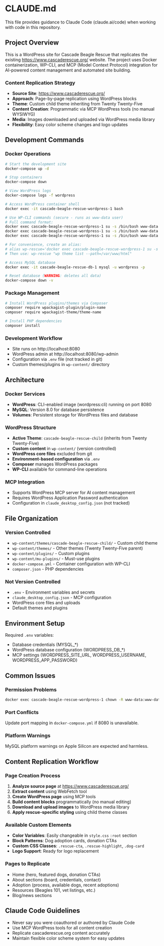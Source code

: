 # CLAUDE.md

This file provides guidance to Claude Code (claude.ai/code) when working with code in this repository.

## Project Overview

This is a WordPress site for Cascade Beagle Rescue that replicates the existing https://www.cascaderescue.org/ website. The project uses Docker containerization, WP-CLI, and MCP (Model Context Protocol) integration for AI-powered content management and automated site building.

### Content Replication Strategy
- **Source Site**: https://www.cascaderescue.org/
- **Approach**: Page-by-page replication using WordPress blocks
- **Theme**: Custom child theme inheriting from Twenty Twenty-Five
- **Content Creation**: Programmatic via MCP WordPress tools (no manual WYSIWYG)
- **Media**: Images downloaded and uploaded via WordPress media library
- **Flexibility**: Easy color scheme changes and logo updates

## Development Commands

### Docker Operations
```bash
# Start the development site
docker-compose up -d

# Stop containers
docker-compose down

# View WordPress logs
docker-compose logs -f wordpress

# Access WordPress container shell
docker exec -it cascade-beagle-rescue-wordpress-1 bash

# Use WP-CLI commands (secure - runs as www-data user)
# Full command format:
docker exec cascade-beagle-rescue-wordpress-1 su -s /bin/bash www-data -c "wp --help --path=/var/www/html"
docker exec cascade-beagle-rescue-wordpress-1 su -s /bin/bash www-data -c "wp theme list --path=/var/www/html"
docker exec cascade-beagle-rescue-wordpress-1 su -s /bin/bash www-data -c "wp post create --post_title='Title' --post_content='Content' --path=/var/www/html"

# For convenience, create an alias:
# alias wp-rescue='docker exec cascade-beagle-rescue-wordpress-1 su -s /bin/bash www-data -c'
# Then use: wp-rescue "wp theme list --path=/var/www/html"

# Access MySQL database
docker exec -it cascade-beagle-rescue-db-1 mysql -u wordpress -p

# Reset database (WARNING: deletes all data)
docker-compose down -v
```

### Package Management
```bash
# Install WordPress plugins/themes via Composer
composer require wpackagist-plugin/plugin-name
composer require wpackagist-theme/theme-name

# Install PHP dependencies
composer install
```

### Development Workflow
- Site runs on http://localhost:8080
- WordPress admin at http://localhost:8080/wp-admin
- Configuration via `.env` file (not tracked in git)
- Custom themes/plugins in `wp-content/` directory

## Architecture

### Docker Services
- **WordPress**: CLI-enabled image (wordpress:cli) running on port 8080
- **MySQL**: Version 8.0 for database persistence
- **Volumes**: Persistent storage for WordPress files and database

### WordPress Structure
- **Active Theme**: `cascade-beagle-rescue-child` (inherits from Twenty Twenty-Five)
- **Custom content** in `wp-content/` (version controlled)
- **WordPress core files** excluded from git
- **Environment-based configuration** via `.env`
- **Composer** manages WordPress packages
- **WP-CLI** available for command-line operations

### MCP Integration
- Supports WordPress MCP server for AI content management
- Requires WordPress Application Password authentication
- Configuration in `claude_desktop_config.json` (not tracked)

## File Organization

### Version Controlled
- `wp-content/themes/cascade-beagle-rescue-child/` - Custom child theme
- `wp-content/themes/` - Other themes (Twenty Twenty-Five parent)
- `wp-content/plugins/` - Custom plugins  
- `wp-content/mu-plugins/` - Must-use plugins
- `docker-compose.yml` - Container configuration with WP-CLI
- `composer.json` - PHP dependencies

### Not Version Controlled
- `.env` - Environment variables and secrets
- `claude_desktop_config.json` - MCP configuration
- WordPress core files and uploads
- Default themes and plugins

## Environment Setup

Required `.env` variables:
- Database credentials (MYSQL_*)
- WordPress database configuration (WORDPRESS_DB_*)
- MCP settings (WORDPRESS_SITE_URL, WORDPRESS_USERNAME, WORDPRESS_APP_PASSWORD)

## Common Issues

### Permission Problems
```bash
docker exec cascade-beagle-rescue-wordpress-1 chown -R www-data:www-data /var/www/html/wp-content
```

### Port Conflicts
Update port mapping in `docker-compose.yml` if 8080 is unavailable.

### Platform Warnings
MySQL platform warnings on Apple Silicon are expected and harmless.

## Content Replication Workflow

### Page Creation Process
1. **Analyze source page** at https://www.cascaderescue.org/
2. **Extract content** using WebFetch tool
3. **Create WordPress page** using MCP tools
4. **Build content blocks** programmatically (no manual editing)
5. **Download and upload images** to WordPress media library
6. **Apply rescue-specific styling** using child theme classes

### Available Custom Elements
- **Color Variables**: Easily changeable in `style.css` `:root` section
- **Block Patterns**: Dog adoption cards, donation CTAs
- **Custom CSS Classes**: `.rescue-cta`, `.rescue-highlight`, `.dog-card`
- **Logo Support**: Ready for logo replacement

### Pages to Replicate
- Home (hero, featured dogs, donation CTAs)
- About sections (board, credentials, contact)
- Adoption (process, available dogs, recent adoptions) 
- Resources (Beagles 101, vet listings, etc.)
- Blog/news sections

## Claude Code Guidelines

- Never say you were coauthored or authored by Claude Code
- Use MCP WordPress tools for all content creation
- Replicate cascaderescue.org content accurately
- Maintain flexible color scheme system for easy updates